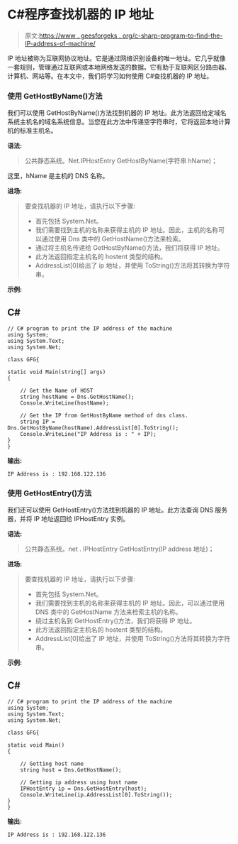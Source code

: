 # C#程序查找机器的 IP 地址

> 原文:[https://www . geesforgeks . org/c-sharp-program-to-find-the-IP-address-of-machine/](https://www.geeksforgeeks.org/c-sharp-program-to-find-the-ip-address-of-the-machine/)

IP 地址被称为互联网协议地址。它是通过网络识别设备的唯一地址。它几乎就像一套规则，管理通过互联网或本地网络发送的数据。它有助于互联网区分路由器、计算机、网站等。在本文中，我们将学习如何使用 C#查找机器的 IP 地址。

### 使用 GetHostByName()方法

我们可以使用 GetHostByName()方法找到机器的 IP 地址。此方法返回给定域名系统主机名的域名系统信息。当您在此方法中传递空字符串时，它将返回本地计算机的标准主机名。

**语法:**

> 公共静态系统。Net.IPHostEntry GetHostByName(字符串 hName)；

这里，hName 是主机的 DNS 名称。

**进场:**

> 要查找机器的 IP 地址，请执行以下步骤:
> 
> *   首先包括 System.Net。
> *   我们需要找到主机的名称来获得主机的 IP 地址。因此，主机的名称可以通过使用 Dns 类中的 GetHostName()方法来检索。
> *   通过将主机名传递给 GetHostByName()方法，我们将获得 IP 地址。
> *   此方法返回指定主机名的 hostent 类型的结构。
> *   AddressList[0]给出了 ip 地址，并使用 ToString()方法将其转换为字符串。

**示例:**

## C#

```
// C# program to print the IP address of the machine
using System;  
using System.Text;  
using System.Net;

class GFG{

static void Main(string[] args)  
{

    // Get the Name of HOST  
    string hostName = Dns.GetHostName(); 
    Console.WriteLine(hostName);  

    // Get the IP from GetHostByName method of dns class.
    string IP = Dns.GetHostByName(hostName).AddressList[0].ToString();  
    Console.WriteLine("IP Address is : " + IP);  
}  
}
```

**输出:**

```
IP Address is : 192.168.122.136
```

### 使用 GetHostEntry()方法

我们还可以使用 GetHostEntry()方法找到机器的 IP 地址。此方法查询 DNS 服务器，并将 IP 地址返回给 IPHostEntry 实例。

**语法:**

> 公共静态系统。net . IPHostEntry GetHostEntry(IP address 地址)；

**进场:**

> 要查找机器的 IP 地址，请执行以下步骤:
> 
> *   首先包括 System.Net。
> *   我们需要找到主机的名称来获得主机的 IP 地址。因此，可以通过使用 DNS 类中的 GetHostName 方法来检索主机的名称。
> *   绕过主机名到 GetHostEntry()方法，我们将获得 IP 地址。
> *   此方法返回指定主机名的 hostent 类型的结构。
> *   AddressList[0]给出了 IP 地址，并使用 ToString()方法将其转换为字符串。

**示例:**

## C#

```
// C# program to print the IP address of the machine
using System;  
using System.Text;  
using System.Net;

class GFG{

static void Main() 
{

    // Getting host name
    string host = Dns.GetHostName();

    // Getting ip address using host name
    IPHostEntry ip = Dns.GetHostEntry(host);
    Console.WriteLine(ip.AddressList[0].ToString());
}
}
```

**输出:**

```
IP Address is : 192.168.122.136
```